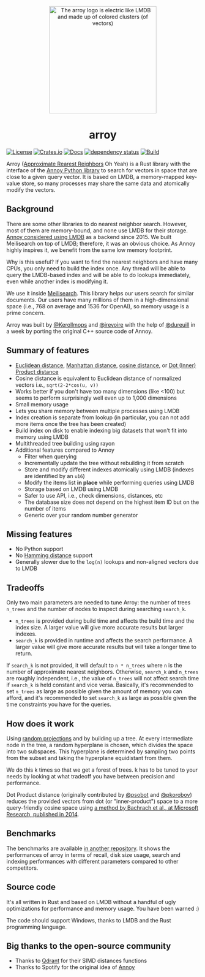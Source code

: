 <p align="center"><img width="280px" title="The arroy logo is electric like LMDB and made up of colored clusters (of vectors)" src="https://raw.githubusercontent.com/meilisearch/arroy/main/assets/arroy-electric-clusters-logo.png"></a>
<h1 align="center">arroy</h1>

[![License](https://img.shields.io/badge/license-MIT-green)](LICENSE)
[![Crates.io](https://img.shields.io/crates/v/arroy)](https://crates.io/crates/arroy)
[![Docs](https://docs.rs/arroy/badge.svg)](https://docs.rs/arroy)
[![dependency status](https://deps.rs/repo/github/meilisearch/arroy/status.svg)](https://deps.rs/repo/github/meilisearch/arroy)
[![Build](https://github.com/meilisearch/arroy/actions/workflows/rust.yml/badge.svg)](https://github.com/meilisearch/arroy/actions/workflows/rust.yml)

Arroy ([Approximate Rearest Reighbors][1] Oh Yeah) is a Rust library with the interface of the [Annoy Python library][2] to search for vectors in space that are close to a given query vector. It is based on LMDB, a memory-mapped key-value store, so many processes may share the same data and atomically modify the vectors.

## Background

There are some other libraries to do nearest neighbor search. However, most of them are memory-bound, and none use LMDB for their storage. [Annoy considered using LMDB][3] as a backend since 2015. We built Meilisearch on top of LMDB; therefore, it was an obvious choice. As Annoy highly inspires it, we benefit from the same low memory footprint.

Why is this useful? If you want to find the nearest neighbors and have many CPUs, you only need to build the index once. Any thread will be able to query the LMDB-based index and will be able to do lookups immediately, even while another index is modifying it.

We use it inside [Meilisearch](https://github.com/meilisearch/meilisearch). This library helps our users search for similar documents. Our users have many millions of them in a high-dimensional space (i.e., 768 on average and 1536 for OpenAI), so memory usage is a prime concern.

Arroy was built by [@Kerollmops](https://github.com/Kerollmops) and [@irevoire](https://github.com/irevoire) with the help of [@dureuill](https://github.com/dureuill) in a week by porting the original C++ source code of Annoy.

## Summary of features

- [Euclidean distance](https://en.wikipedia.org/wiki/Euclidean_distance), [Manhattan distance](https://en.wikipedia.org/wiki/Taxicab_geometry), [cosine distance](https://en.wikipedia.org/wiki/Cosine_similarity), or [Dot (Inner) Product distance](https://en.wikipedia.org/wiki/Dot_product)
- Cosine distance is equivalent to Euclidean distance of normalized vectors i.e., `sqrt(2-2*cos(u, v))`
- Works better if you don't have too many dimensions (like <100) but seems to perform surprisingly well even up to 1,000 dimensions
- Small memory usage
- Lets you share memory between multiple processes using LMDB
- Index creation is separate from lookup (in particular, you can not add more items once the tree has been created)
- Build index on disk to enable indexing big datasets that won't fit into memory using LMDB
- Multithreaded tree building using rayon
- Additional features compared to Annoy
  - Filter when querying
  - Incrementally update the tree without rebuilding it from scratch
  - Store and modify different indexes atomically using LMDB (indexes are identified by an `u16`)
  - Modify the items list **in place** while performing queries using LMDB
  - Storage based on LMDB using LMDB
  - Safer to use API, i.e., check dimensions, distances, etc
  - The database size does not depend on the highest item ID but on the number of items
  - Generic over your random number generator

## Missing features

- No Python support
- No [Hamming distance](https://en.wikipedia.org/wiki/Hamming_distance) support
- Generally slower due to the `log(n)` lookups and non-aligned vectors due to LMDB

## Tradeoffs


Only two main parameters are needed to tune Arroy: the number of trees `n_trees` and the number of nodes to inspect during searching `search_k`.

- `n_trees` is provided during build time and affects the build time and the index size. A larger value will give more accurate results but larger indexes.
- `search_k` is provided in runtime and affects the search performance. A larger value will give more accurate results but will take a longer time to return.

If `search_k` is not provided, it will default to `n * n_trees` where `n` is the number of approximate nearest neighbors. Otherwise, `search_k` and `n_trees` are roughly independent, i.e., the value of `n_trees` will not affect search time if `search_k` is held constant and vice versa. Basically, it's recommended to set `n_trees` as large as possible given the amount of memory you can afford, and it's recommended to set `search_k` as large as possible given the time constraints you have for the queries.

## How does it work

Using [random projections](http://en.wikipedia.org/wiki/Locality-sensitive_hashing#Random_projection) and by building up a tree. At every intermediate node in the tree, a random hyperplane is chosen, which divides the space into two subspaces. This hyperplane is determined by sampling two points from the subset and taking the hyperplane equidistant from them.

We do this k times so that we get a forest of trees. k has to be tuned to your needs by looking at what tradeoff you have between precision and performance.

Dot Product distance (originally contributed by [@psobot](https://github.com/psobot) and [@pkorobov](https://github.com/pkorobov)) reduces the provided vectors from dot (or "inner-product") space to a more query-friendly cosine space using [a method by Bachrach et al., at Microsoft Research, published in 2014](https://www.microsoft.com/en-us/research/wp-content/uploads/2016/02/XboxInnerProduct.pdf).


## Benchmarks

The benchmarks are available [in another repository](https://github.com/meilisearch/vector-store-relevancy-benchmark).
It shows the performances of arroy in terms of recall, disk size usage, search and indexing performances with different parameters compared to other competitors.

## Source code

It's all written in Rust and based on LMDB without a handful of ugly optimizations for performance and memory usage. You have been warned :)

The code should support Windows, thanks to LMDB and the Rust programming language.

## Big thanks to the open-source community

- Thanks to [Qdrant](https://qdrant.tech/) for their SIMD distances functions
- Thanks to Spotify for the original idea of [Annoy](https://github.com/spotify/annoy/)


[1]: https://en.wikipedia.org/wiki/Nearest_neighbor_search#Approximate_nearest_neighbor
[2]: https://github.com/spotify/annoy/#full-python-api
[3]: https://github.com/spotify/annoy/issues/96
